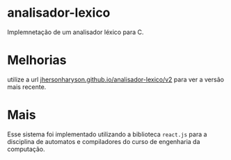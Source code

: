 # analisador-lexico
Implemnetação de um analisador léxico para C.

# Melhorias
utilize a url [jhersonharyson.github.io/analisador-lexico/v2](jhersonharyson.github.io/analisador-lexico/v2) para ver a versão mais recente.

# Mais
Esse sistema foi implementado utilizando a biblioteca `react.js` para a disciplina de automatos e compiladores do curso de engenharia da computação.

